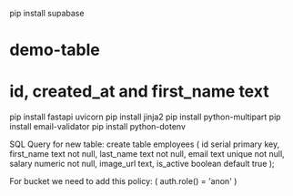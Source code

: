 pip install supabase

# demo-table
# id, created_at and first_name text

pip install fastapi uvicorn
pip install jinja2
pip install python-multipart
pip install email-validator
pip install python-dotenv

SQL Query for new table:
create table employees (
  id serial primary key,
  first_name text not null,
  last_name text not null,
  email text unique not null,
  salary numeric not null,
  image_url text,
  is_active boolean default true
);

For bucket we need to add this policy:
(
  auth.role() = 'anon'
)



